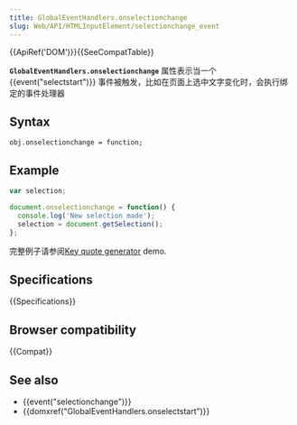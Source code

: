 ```yaml
---
title: GlobalEventHandlers.onselectionchange
slug: Web/API/HTMLInputElement/selectionchange_event
---
```


{{ApiRef('DOM')}}{{SeeCompatTable}}

**`GlobalEventHandlers.onselectionchange`** 属性表示当一个 {{event("selectstart")}} 事件被触发，比如在页面上选中文字变化时，会执行绑定的事件处理器

## Syntax

```plain
obj.onselectionchange = function;
```

## Example

```js
var selection;

document.onselectionchange = function() {
  console.log('New selection made');
  selection = document.getSelection();
};
```

完整例子请参阅[Key quote generator](https://github.com/chrisdavidmills/selection-api-examples/#key-quote-generator-see-it-running-live) demo.

## Specifications

{{Specifications}}

## Browser compatibility

{{Compat}}

## See also

- {{event("selectionchange")}}
- {{domxref("GlobalEventHandlers.onselectstart")}}
